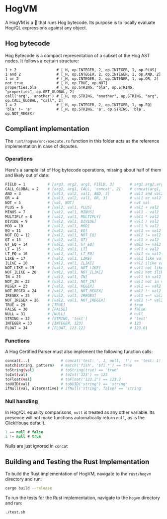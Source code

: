 # HogVM

A HogVM is a 🦔 that runs Hog bytecode. Its purpose is to locally evaluate Hog/QL expressions against any object.

## Hog bytecode

Hog Bytecode is a compact representation of a subset of the Hog AST nodes. It follows a certain structure:

```
1 + 2                  # [_H, op.INTEGER, 2, op.INTEGER, 1, op.PLUS]
1 and 2                # [_H, op.INTEGER, 2, op.INTEGER, 1, op.AND, 2]
1 or 2                 # [_H, op.INTEGER, 2, op.INTEGER, 1, op.OR, 2]
not true               # [_H, op.TRUE, op.NOT]
properties.bla         # [_H, op.STRING, "bla", op.STRING, "properties", op.GET_GLOBAL, 2]
call('arg', 'another') # [_H, op.STRING, "another", op.STRING, "arg", op.CALL_GLOBAL, "call", 2]
1 = 2                  # [_H, op.INTEGER, 2, op.INTEGER, 1, op.EQ]
'bla' !~ 'a'           # [_H, op.STRING, 'a', op.STRING, 'bla', op.NOT_REGEX]
```

## Compliant implementation

The `rust/hogvm/src/execute.rs` function in this folder acts as the reference implementation in case of disputes.

### Operations

Here's a sample list of Hog bytecode operations, missing about half of them and likely out of date:

```bash
FIELD = 1          # [arg3, arg2, arg1, FIELD, 3]       # arg1.arg2.arg3
CALL_GLOBAL = 2    # [arg2, arg1, CALL, 'concat', 2]    # concat(arg1, arg2)
AND = 3            # [val3, val2, val1, AND, 3]         # val1 and val2 and val3
OR = 4             # [val3, val2, val1, OR, 3]          # val1 or val2 or val3
NOT = 5            # [val, NOT]                         # not val
PLUS = 6           # [val2, val1, PLUS]                 # val1 + val2
MINUS = 7          # [val2, val1, MINUS]                # val1 - val2
MULTIPLY = 8       # [val2, val1, MULTIPLY]             # val1 * val2
DIVIDE = 9         # [val2, val1, DIVIDE]               # val1 / val2
MOD = 10           # [val2, val1, MOD]                  # val1 % val2
EQ = 11            # [val2, val1, EQ]                   # val1 == val2
NOT_EQ = 12        # [val2, val1, NOT_EQ]               # val1 != val2
GT = 13            # [val2, val1, GT]                   # val1 > val2
GT_EQ = 14         # [val2, val1, GT_EQ]                # val1 >= val2
LT = 15            # [val2, val1, LT]                   # val1 < val2
LT_EQ = 16         # [val2, val1, LT_EQ]                # val1 <= val2
LIKE = 17          # [val2, val1, LIKE]                 # val1 like val2
ILIKE = 18         # [val2, val1, ILIKE]                # val1 ilike val2
NOT_LIKE = 19      # [val2, val1, NOT_LIKE]             # val1 not like val2
NOT_ILIKE = 20     # [val2, val1, NOT_ILIKE]            # val1 not ilike val2
IN = 21            # [val2, val1, IN]                   # val1 in val2
NOT_IN = 22        # [val2, val1, NOT_IN]               # val1 not in val2
REGEX = 23         # [val2, val1, REGEX]                # val1 =~ val2
NOT_REGEX = 24     # [val2, val1, NOT_REGEX]            # val1 !~ val2
IREGEX = 25        # [val2, val1, IREGEX]               # val1 =~* val2
NOT_IREGEX = 26    # [val2, val1, NOT_IREGEX]           # val1 !~* val2
TRUE = 29          # [TRUE]                             # true
FALSE = 30         # [FALSE]                            # false
NULL = 31          # [NULL]                             # null
STRING = 32        # [STRING, 'text']                   # 'text'
INTEGER = 33       # [INTEGER, 123]                     # 123
FLOAT = 34         # [FLOAT, 123.12]                    # 123.01
```

### Functions

A Hog Certified Parser must also implement the following function calls:

```bash
concat(...)              # concat('test: ', 1, null, '!') == 'test: 1!'
match(string, pattern)   # match('fish', '$fi.*') == true
toString(val)            # toString(true) == 'true'
toInt(val)               # toInt('123') == 123
toFloat(val)             # toFloat('123.2') == 123.2
toUUID(val)              # toUUID('string') == 'string'
ifNull(val, alternative) # ifNull('string', false) == 'string'
```

### Null handling

In Hog/QL equality comparisons, `null` is treated as any other variable. Its presence will not make functions automatically return `null`, as is the ClickHouse default.

```sql
1 == null # false
1 != null # true
```

Nulls are just ignored in `concat`

## Building and Testing the Rust Implementation

To build the Rust implementation of HogVM, navigate to the `rust/hogvm` directory and run:

```bash
cargo build --release
```

To run the tests for the Rust implementation, navigate to the `hogvm` directory and run:

```bash
./test.sh
```

